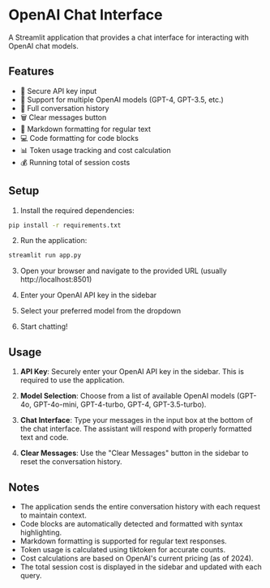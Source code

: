 # OpenAI Chat Interface

A Streamlit application that provides a chat interface for interacting with OpenAI chat models.

## Features

- 🔑 Secure API key input
- 🤖 Support for multiple OpenAI models (GPT-4, GPT-3.5, etc.)
- 💬 Full conversation history
- 🗑️ Clear messages button
- 📝 Markdown formatting for regular text
- 💻 Code formatting for code blocks
- 📊 Token usage tracking and cost calculation
- 💰 Running total of session costs

## Setup

1. Install the required dependencies:
```bash
pip install -r requirements.txt
```

2. Run the application:
```bash
streamlit run app.py
```

3. Open your browser and navigate to the provided URL (usually http://localhost:8501)

4. Enter your OpenAI API key in the sidebar

5. Select your preferred model from the dropdown

6. Start chatting!

## Usage

1. **API Key**: Securely enter your OpenAI API key in the sidebar. This is required to use the application.

2. **Model Selection**: Choose from a list of available OpenAI models (GPT-4o, GPT-4o-mini, GPT-4-turbo, GPT-4, GPT-3.5-turbo).

3. **Chat Interface**: Type your messages in the input box at the bottom of the chat interface. The assistant will respond with properly formatted text and code.

4. **Clear Messages**: Use the "Clear Messages" button in the sidebar to reset the conversation history.

## Notes

- The application sends the entire conversation history with each request to maintain context.
- Code blocks are automatically detected and formatted with syntax highlighting.
- Markdown formatting is supported for regular text responses.
- Token usage is calculated using tiktoken for accurate counts.
- Cost calculations are based on OpenAI's current pricing (as of 2024).
- The total session cost is displayed in the sidebar and updated with each query.
